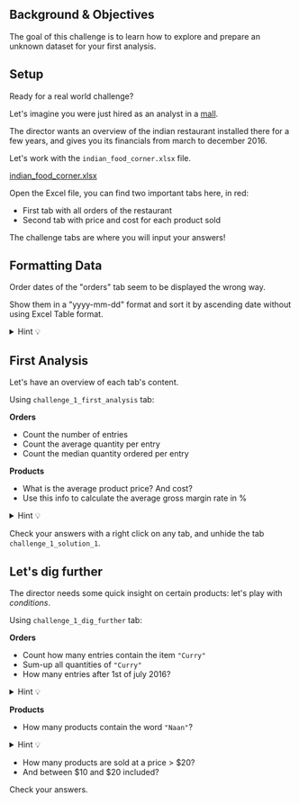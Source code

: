 ## Background & Objectives

The goal of this challenge is to learn how to explore and prepare an unknown dataset for your first analysis.

## Setup

Ready for a real world challenge?

Let's imagine you were just hired as an analyst in a [mall](https://www.youtube.com/watch?v=IY_bhVSGKEg).

The director wants an overview of the indian restaurant installed there for a few years, and gives you its financials from march to december 2016.

Let's work with the `indian_food_corner.xlsx` file.

[indian_food_corner.xlsx](https://wagon-public-datasets.s3.eu-west-1.amazonaws.com/bi-data/indian_food_corner.xlsx)

Open the Excel file, you can find two important tabs here, in red:

- First tab with all orders of the restaurant
- Second tab with price and cost for each product sold

The challenge tabs are where you will input your answers!

## Formatting Data

Order dates of the "orders" tab seem to be displayed the wrong way.

Show them in a "yyyy-mm-dd" format and sort it by ascending date without using Excel Table format.

<details><summary markdown='span'>Hint 💡
</summary>
Look in Data > Filter
</details>

## First Analysis

Let's have an overview of each tab's content.

Using `challenge_1_first_analysis` tab:

**Orders**

- Count the number of entries
- Count the average quantity per entry
- Count the median quantity ordered per entry

**Products**

- What is the average product price? And cost?
- Use this info to calculate the average gross margin rate in %
<details><summary markdown='span'>Hint 💡
</summary>
Gross margin rate = $(price - cost) / cost$
</details>



Check your answers with a right click on any tab, and unhide the tab `challenge_1_solution_1`.

## Let's dig further

The director needs some quick insight on certain products: let's play with *conditions*.

Using `challenge_1_dig_further` tab:

**Orders**

- Count how many entries contain the item `"Curry"`
- Sum-up all quantities of `"Curry"`
- How many entries after 1st of july 2016?
<details><summary markdown='span'>Hint 💡
</summary>
Use `DATE` in your formula
</details>



**Products**

- How many products contain the word `"Naan"`?
<details><summary markdown='span'>Hint 💡
</summary>
Do not forget to [do some research](https://www.google.com/search?q=Countifs+cell+contains+specific+text&rlz=1C1CHBF_frFR926FR926&sxsrf=ALeKk00nnDFK5qBirQY4Qz36htc07xeaag%3A1619446688458&ei=oMuGYM28G-OjgwfZ17-4Bw&oq=Countifs+cell+contains+specific+text&gs_lcp=Cgdnd3Mtd2l6EAMyBQgAEMsBMgYIABAIEB46BwgjELADECc6BwgAEEcQsAM6BggAEAcQHjoECAAQEzoKCAAQCBANEB4QE1DDOlisSWC1S2gGcAJ4AIABVYgBnQKSAQE1mAEAoAEBqgEHZ3dzLXdpesgBCcABAQ&sclient=gws-wiz&ved=0ahUKEwjNjOSEjZzwAhXj0eAKHdnrD3cQ4dUDCA4&uact=5) when you're stuck!
</details>

- How many products are sold at a price > $20?
- And between $10 and $20 included?

Check your answers.
